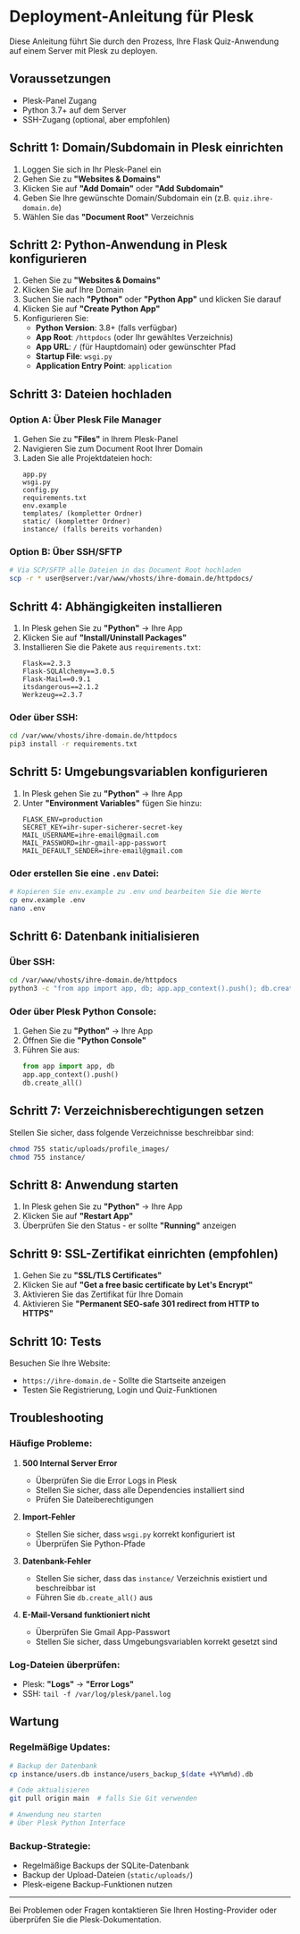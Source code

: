 # Deployment-Anleitung für Plesk

Diese Anleitung führt Sie durch den Prozess, Ihre Flask Quiz-Anwendung auf einem Server mit Plesk zu deployen.

## Voraussetzungen

- Plesk-Panel Zugang
- Python 3.7+ auf dem Server
- SSH-Zugang (optional, aber empfohlen)

## Schritt 1: Domain/Subdomain in Plesk einrichten

1. Loggen Sie sich in Ihr Plesk-Panel ein
2. Gehen Sie zu **"Websites & Domains"**
3. Klicken Sie auf **"Add Domain"** oder **"Add Subdomain"**
4. Geben Sie Ihre gewünschte Domain/Subdomain ein (z.B. `quiz.ihre-domain.de`)
5. Wählen Sie das **"Document Root"** Verzeichnis

## Schritt 2: Python-Anwendung in Plesk konfigurieren

1. Gehen Sie zu **"Websites & Domains"**
2. Klicken Sie auf Ihre Domain
3. Suchen Sie nach **"Python"** oder **"Python App"** und klicken Sie darauf
4. Klicken Sie auf **"Create Python App"**
5. Konfigurieren Sie:
   - **Python Version**: 3.8+ (falls verfügbar)
   - **App Root**: `/httpdocs` (oder Ihr gewähltes Verzeichnis)
   - **App URL**: `/` (für Hauptdomain) oder gewünschter Pfad
   - **Startup File**: `wsgi.py`
   - **Application Entry Point**: `application`

## Schritt 3: Dateien hochladen

### Option A: Über Plesk File Manager
1. Gehen Sie zu **"Files"** in Ihrem Plesk-Panel
2. Navigieren Sie zum Document Root Ihrer Domain
3. Laden Sie alle Projektdateien hoch:
   ```
   app.py
   wsgi.py
   config.py
   requirements.txt
   env.example
   templates/ (kompletter Ordner)
   static/ (kompletter Ordner)
   instance/ (falls bereits vorhanden)
   ```

### Option B: Über SSH/SFTP
```bash
# Via SCP/SFTP alle Dateien in das Document Root hochladen
scp -r * user@server:/var/www/vhosts/ihre-domain.de/httpdocs/
```

## Schritt 4: Abhängigkeiten installieren

1. In Plesk gehen Sie zu **"Python"** → Ihre App
2. Klicken Sie auf **"Install/Uninstall Packages"**
3. Installieren Sie die Pakete aus `requirements.txt`:
   ```
   Flask==2.3.3
   Flask-SQLAlchemy==3.0.5
   Flask-Mail==0.9.1
   itsdangerous==2.1.2
   Werkzeug==2.3.7
   ```

### Oder über SSH:
```bash
cd /var/www/vhosts/ihre-domain.de/httpdocs
pip3 install -r requirements.txt
```

## Schritt 5: Umgebungsvariablen konfigurieren

1. In Plesk gehen Sie zu **"Python"** → Ihre App
2. Unter **"Environment Variables"** fügen Sie hinzu:
   ```
   FLASK_ENV=production
   SECRET_KEY=ihr-super-sicherer-secret-key
   MAIL_USERNAME=ihre-email@gmail.com
   MAIL_PASSWORD=ihr-gmail-app-passwort
   MAIL_DEFAULT_SENDER=ihre-email@gmail.com
   ```

### Oder erstellen Sie eine `.env` Datei:
```bash
# Kopieren Sie env.example zu .env und bearbeiten Sie die Werte
cp env.example .env
nano .env
```

## Schritt 6: Datenbank initialisieren

### Über SSH:
```bash
cd /var/www/vhosts/ihre-domain.de/httpdocs
python3 -c "from app import app, db; app.app_context().push(); db.create_all()"
```

### Oder über Plesk Python Console:
1. Gehen Sie zu **"Python"** → Ihre App
2. Öffnen Sie die **"Python Console"**
3. Führen Sie aus:
   ```python
   from app import app, db
   app.app_context().push()
   db.create_all()
   ```

## Schritt 7: Verzeichnisberechtigungen setzen

Stellen Sie sicher, dass folgende Verzeichnisse beschreibbar sind:
```bash
chmod 755 static/uploads/profile_images/
chmod 755 instance/
```

## Schritt 8: Anwendung starten

1. In Plesk gehen Sie zu **"Python"** → Ihre App
2. Klicken Sie auf **"Restart App"**
3. Überprüfen Sie den Status - er sollte **"Running"** anzeigen

## Schritt 9: SSL-Zertifikat einrichten (empfohlen)

1. Gehen Sie zu **"SSL/TLS Certificates"**
2. Klicken Sie auf **"Get a free basic certificate by Let's Encrypt"**
3. Aktivieren Sie das Zertifikat für Ihre Domain
4. Aktivieren Sie **"Permanent SEO-safe 301 redirect from HTTP to HTTPS"**

## Schritt 10: Tests

Besuchen Sie Ihre Website:
- `https://ihre-domain.de` - Sollte die Startseite anzeigen
- Testen Sie Registrierung, Login und Quiz-Funktionen

## Troubleshooting

### Häufige Probleme:

1. **500 Internal Server Error**
   - Überprüfen Sie die Error Logs in Plesk
   - Stellen Sie sicher, dass alle Dependencies installiert sind
   - Prüfen Sie Dateiberechtigungen

2. **Import-Fehler**
   - Stellen Sie sicher, dass `wsgi.py` korrekt konfiguriert ist
   - Überprüfen Sie Python-Pfade

3. **Datenbank-Fehler**
   - Stellen Sie sicher, dass das `instance/` Verzeichnis existiert und beschreibbar ist
   - Führen Sie `db.create_all()` aus

4. **E-Mail-Versand funktioniert nicht**
   - Überprüfen Sie Gmail App-Passwort
   - Stellen Sie sicher, dass Umgebungsvariablen korrekt gesetzt sind

### Log-Dateien überprüfen:
- Plesk: **"Logs"** → **"Error Logs"**
- SSH: `tail -f /var/log/plesk/panel.log`

## Wartung

### Regelmäßige Updates:
```bash
# Backup der Datenbank
cp instance/users.db instance/users_backup_$(date +%Y%m%d).db

# Code aktualisieren
git pull origin main  # falls Sie Git verwenden

# Anwendung neu starten
# Über Plesk Python Interface
```

### Backup-Strategie:
- Regelmäßige Backups der SQLite-Datenbank
- Backup der Upload-Dateien (`static/uploads/`)
- Plesk-eigene Backup-Funktionen nutzen

---

Bei Problemen oder Fragen kontaktieren Sie Ihren Hosting-Provider oder überprüfen Sie die Plesk-Dokumentation. 